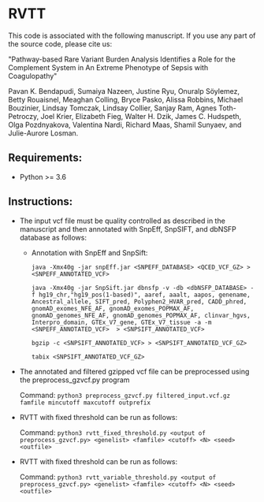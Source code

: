 # RVTT
This code is associated with the following manuscript. If you use any part of the source code, please cite us:

"Pathway-based Rare Variant Burden Analysis Identifies a Role for the Complement System in An Extreme Phenotype of Sepsis with Coagulopathy"

Pavan K. Bendapudi, Sumaiya Nazeen, Justine Ryu, Onuralp Söylemez, Betty Rouaisnel, Meaghan Colling, Bryce Pasko, Alissa Robbins, Michael Bouzinier, Lindsay Tomczak, Lindsay Collier, Sanjay Ram, Agnes Toth-Petroczy, Joel Krier, Elizabeth Fieg, Walter H. Dzik, James C. Hudspeth, Olga Pozdnyakova, Valentina Nardi, Richard Maas, Shamil Sunyaev, and Julie-Aurore Losman.

## Requirements:
  - Python >= 3.6

## Instructions:
  - The input vcf file must be quality controlled as described in the manuscript and then annotated with SnpEff, SnpSIFT, and dbNSFP database as follows:
    - Annotation with SnpEff and SnpSift:
      
      `java -Xmx40g -jar snpEff.jar <SNPEFF_DATABASE> <QCED_VCF_GZ> > <SNPEFF_ANNOTATED_VCF>`
      
      `java -Xmx40g -jar SnpSift.jar dbnsfp -v -db <dbNSFP_DATABASE> -f hg19_chr,"hg19_pos(1-based)", aaref, aaalt, aapos, genename, Ancestral_allele, SIFT_pred, Polyphen2_HVAR_pred, CADD_phred, gnomAD_exomes_NFE_AF, gnomAD_exomes_POPMAX_AF, gnomAD_genomes_NFE_AF, gnomAD_genomes_POPMAX_AF, clinvar_hgvs, Interpro_domain, GTEx_V7_gene, GTEx_V7_tissue -a -m <SNPEFF_ANNOTATED_VCF>  > <SNPSIFT_ANNOTATED_VCF>`
      
      `bgzip -c <SNPSIFT_ANNOTATED_VCF> > <SNPSIFT_ANNOTATED_VCF_GZ>`
      
      `tabix <SNPSIFT_ANNOTATED_VCF_GZ>`
      
  - The annotated and filtered gzipped vcf file can be preprocessed using the preprocess_gzvcf.py program
    
    Command: `python3 preprocess_gzvcf.py filtered_input.vcf.gz famfile mincutoff maxcutoff outprefix`
    
  - RVTT with fixed threshold can be run as follows:
    
    Command: `python3 rvtt_fixed_threshold.py <output of preprocess_gzvcf.py> <genelist> <famfile> <cutoff> <N> <seed> <outfile>`
 
  - RVTT with fixed threshold can be run as follows:
    
    Command: `python3 rvtt_variable_threshold.py <output of preprocess_gzvcf.py> <genelist> <famfile> <cutoff> <N> <seed> <outfile>`
